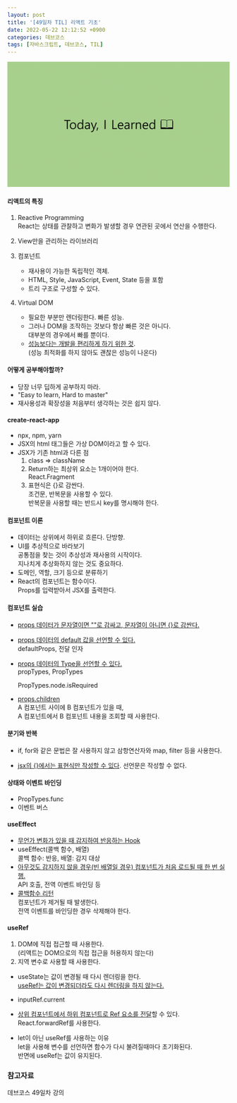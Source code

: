 ```yaml
---
layout: post
title: '[49일차 TIL] 리액트 기초'
date: 2022-05-22 12:12:52 +0900
categories: 데브코스
tags: [자바스크립트, 데브코스, TIL]
---
```


<img src="https://github.com/gitul0515/gitul0515.github.io/blob/main/_posts/image/TIL.png?raw=true" alt="TIL 이미지">
  
#### 리액트의 특징 
1. Reactive Programming  
   React는 상태를 관찰하고 변화가 발생할 경우 
   연관된 곳에서 연산을 수행한다.

2. View만을 관리하는 라이브러리

3. 컴포넌트

   - 재사용이 가능한 독립적인 객체.
   - HTML, Style, JavaScript, Event, State 등을 포함
   - 트리 구조로 구성할 수 있다.
     <br>

4. Virtual DOM
   - 필요한 부분만 렌더링한다. 빠른 성능.
   - 그러나 DOM을 조작하는 것보다 항상 빠른 것은 아니다.  
     대부분의 경우에서 빠를 뿐이다.
   - <u>성능보다는 개발을 편리하게 하기 위한 것</u>.  
     (성능 최적화를 하지 않아도 괜찮은 성능이 나온다)

#### 어떻게 공부해야할까?

- 당장 너무 딥하게 공부하지 마라.
- "Easy to learn, Hard to master"
- 재사용성과 확장성을 처음부터 생각하는 것은 쉽지 않다.

#### create-react-app

- npx, npm, yarn
- JSX의 html 태그들은 가상 DOM이라고 할 수 있다.
- JSX가 기존 html과 다른 점
  1. class => className
  2. Return하는 최상위 요소는 1개이어야 한다.  
     React.Fragment
  3. 표현식은 {}로 감싼다.  
     조건문, 반복문을 사용할 수 있다.  
     반복문을 사용할 때는 반드시 key를 명시해야 한다.

#### 컴포넌트 이론

- 데이터는 상위에서 하위로 흐른다. 단방향.
- UI를 추상적으로 바라보기  
  공통점을 찾는 것이 추상성과 재사용의 시작이다.  
  지나치게 추상화하지 않는 것도 중요하다.
- 도메인, 역할, 크기 등으로 분류하기
- React의 컴포넌트는 함수이다.  
  Props를 입력받아서 JSX를 출력한다.

#### 컴포넌트 실습

- <u>props 데이터가 문자열이면 ""로 감싸고, 문자열이 아니면 {}로 감싼다.</u>
- <u>props 데이터의 default 값을 선언할 수 있다.</u>  
  defaultProps, 전달 인자
- <u>props 데이터의 Type을 선언할 수 있다.</u>  
  propTypes, PropTypes

  PropTypes.node.isRequired

- <u>props.children</u>  
  A 컴포넌트 사이에 B 컴포넌트가 있을 때,  
  A 컴포넌트에서 B 컴포넌트 내용을 조회할 때 사용한다.

#### 분기와 반복

- if, for와 같은 문법은 잘 사용하지 않고 삼항연산자와 map, filter 등을 사용한다.

- <u>jsx의 {}에서는 표현식만 작성할 수 있다</u>. 선언문은 작성할 수 없다.

#### 상태와 이벤트 바인딩

- PropTypes.func
- 이벤트 버스

#### useEffect

- <u>무언가 변화가 있을 때 감지하여 반응하는 Hook</u>
- useEffect(콜백 함수, 배열)  
  콜백 함수: 반응, 배열: 감지 대상
- <u>아무것도 감지하지 않을 경우(빈 배열일 경우) 컴포넌트가 처음 로드될 때 한 번 실행.</u>  
  API 호출, 전역 이벤트 바인딩 등
- <u>콜백함수 리턴</u>  
  컴포넌트가 제거될 때 발생한다.  
  전역 이벤트를 바인딩한 경우 삭제해야 한다.

#### useRef

1. DOM에 직접 접근할 때 사용한다.  
   (리액트는 DOM으로의 직접 접근을 허용하지 않는다)
2. 지역 변수로 사용할 때 사용한다.

- useState는 값이 변경될 때 다시 렌더링을 한다.  
  <u>useRef는 값이 변경되더라도 다시 렌더링을 하지 않는다.</u>

- inputRef.current

- <u>상위 컴포넌트에서 하위 컴포넌트로 Ref 요소를 전달</u>할 수 있다.  
  React.forwardRef를 사용한다.

- let이 아닌 useRef를 사용하는 이유  
  let을 사용해 변수를 선언하면 함수가 다시 불려질때마다 초기화된다.  
  반면에 useRef는 값이 유지된다.

### 참고자료

데브코스 49일차 강의

